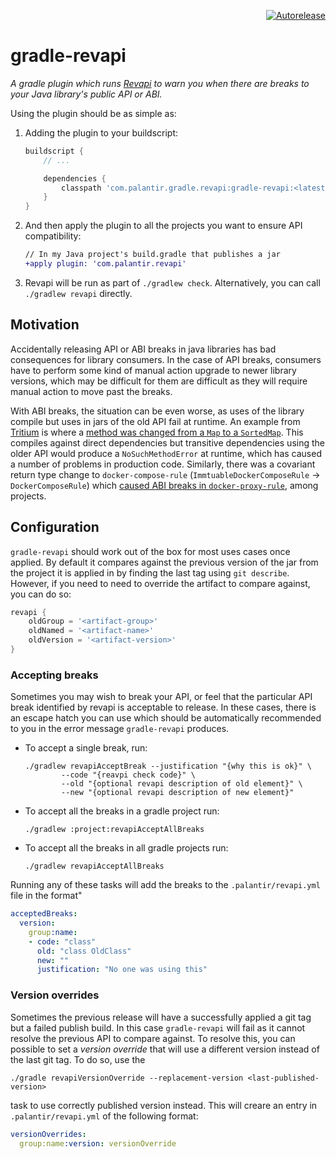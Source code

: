 <p align="right">
<a href="https://autorelease.general.dmz.palantir.tech/palantir/gradle-revapi"><img src="https://img.shields.io/badge/Perform%20an-Autorelease-success.svg" alt="Autorelease"></a>
</p>

# gradle-revapi

_A gradle plugin which runs [Revapi](https://revapi.org) to warn you when there are breaks to your Java library's
public API or ABI._

Using the plugin should be as simple as:

1. Adding the plugin to your buildscript:
    ```gradle
    buildscript {
        // ...

        dependencies {
            classpath 'com.palantir.gradle.revapi:gradle-revapi:<latest-version>'
        }
    }
    ```

1. And then apply the plugin to all the projects you want to ensure API compatibility:
    ```diff
    // In my Java project's build.gradle that publishes a jar
    +apply plugin: 'com.palantir.revapi'
    ```

1. Revapi will be run as part of `./gradlew check`. Alternatively, you can call `./gradlew revapi` directly.

## Motivation

Accidentally releasing API or ABI breaks in java libraries has bad consequences for library consumers.
In the case of API breaks, consumers have to perform some kind of manual action upgrade to newer library
versions, which may be difficult for them  are difficult as they will
require manual action to move past the breaks.

With ABI breaks, the situation can be even worse, as uses of the library compile but uses in jars of the old API fail at
runtime. An example from [Tritium](https://github.com/palantir/tritium) is where a
[method was changed from a `Map` to a `SortedMap`](https://github.com/palantir/tritium/pull/272#issuecomment-496526307).
This compiles against direct dependencies but transitive dependencies using the older API
would produce a `NoSuchMethodError` at runtime, which has caused a number of problems in production code. Similarly,
there was a covariant return type change to `docker-compose-rule` (`ImmtuableDockerComposeRule` -> `DockerComposeRule`)
which [caused ABI breaks in `docker-proxy-rule`](https://github.com/palantir/docker-proxy-rule/releases/tag/0.8.0),
among projects.

## Configuration

`gradle-revapi` should work out of the box for most uses cases once applied. By default it compares against the previous
version of the jar from the project it is applied in by finding the last tag using `git describe`. However, if you need
to need to override the artifact to compare against, you can do so:

```gradle
revapi {
    oldGroup = '<artifact-group>'
    oldNamed = '<artifact-name>'
    oldVersion = '<artifact-version>'
}
```

### Accepting breaks

Sometimes you may wish to break your API, or feel that the particular API break identified by revapi is acceptable to
release. In these cases, there is an escape hatch you can use which should be automatically recommended to you in the
error message `gradle-revapi` produces.

* To accept a single break, run:
  ```
  ./gradlew revapiAcceptBreak --justification "{why this is ok}" \
          --code "{reavpi check code}" \
          --old "{optional revapi description of old element}" \
          --new "{optional revapi description of new element}"
  ``` 
  
* To accept all the breaks in a gradle project run:
  ```
  ./gradlew :project:revapiAcceptAllBreaks
  ```
  
* To accept all the breaks in all gradle projects run:
  ```
  ./gradlew revapiAcceptAllBreaks
  ```
  
Running any of these tasks will add the breaks to the `.palantir/revapi.yml` file in the format"

```yml
acceptedBreaks:
  version:
    group:name:
    - code: "class"
      old: "class OldClass"
      new: ""
      justification: "No one was using this"
```

### Version overrides

Sometimes the previous release will have a successfully applied a git tag but a failed publish build. In this
case `gradle-revapi` will fail as it cannot resolve the previous API to compare against. To resolve this, you can
possible to set a *version override* that will use a different version instead of the last git tag. To do so, 
use the

```
./gradle revapiVersionOverride --replacement-version <last-published-version>
```

task to use correctly published version instead. This will creare an entry in `.palantir/revapi.yml` of the following
format:

```yml
versionOverrides:
  group:name:version: versionOverride
```
